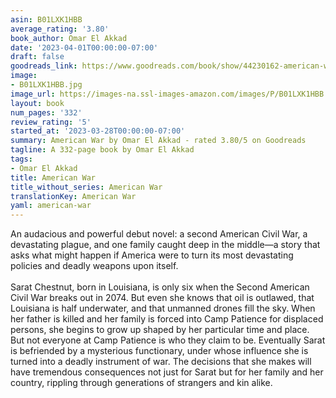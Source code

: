 ```yaml
---
asin: B01LXK1HBB
average_rating: '3.80'
book_author: Omar El Akkad
date: '2023-04-01T00:00:00-07:00'
draft: false
goodreads_link: https://www.goodreads.com/book/show/44230162-american-war
image:
- B01LXK1HBB.jpg
image_url: https://images-na.ssl-images-amazon.com/images/P/B01LXK1HBB.01._SCLZZZZZZZ.jpg
layout: book
num_pages: '332'
review_rating: '5'
started_at: '2023-03-28T00:00:00-07:00'
summary: American War by Omar El Akkad - rated 3.80/5 on Goodreads
tagline: A 332-page book by Omar El Akkad
tags:
- Omar El Akkad
title: American War
title_without_series: American War
translationKey: American War
yaml: american-war
---
```


An audacious and powerful debut novel: a second American Civil War, a devastating plague, and one family caught deep in the middle—a story that asks what might happen if America were to turn its most devastating policies and deadly weapons upon itself.<br /><br />Sarat Chestnut, born in Louisiana, is only six when the Second American Civil War breaks out in 2074. But even she knows that oil is outlawed, that Louisiana is half underwater, and that unmanned drones fill the sky. When her father is killed and her family is forced into Camp Patience for displaced persons, she begins to grow up shaped by her particular time and place. But not everyone at Camp Patience is who they claim to be. Eventually Sarat is befriended by a mysterious functionary, under whose influence she is turned into a deadly instrument of war. The decisions that she makes will have tremendous consequences not just for Sarat but for her family and her country, rippling through generations of strangers and kin alike.
